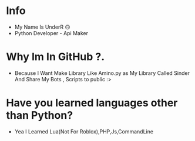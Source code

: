 # Info
* My Name Is UnderR 🙃
* Python Developer - Api Maker 
# 
# Why Im In GitHub ?.
* Because I Want Make Library Like Amino.py as My Library Called Sinder And Share My Bots , Scripts to public :>
#
# Have you learned languages other than Python?
- Yea I Learned Lua(Not For Roblox),PHP,Js,CommandLine
